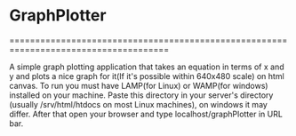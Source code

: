 # GraphPlotter
=====================================================================================

A simple graph plotting application that takes an equation in terms of x and y 
and plots a nice graph for it(If it's possible within 640x480 scale) on html canvas.
To run you must have LAMP(for Linux) or WAMP(for windows) installed on your machine.
Paste this directory in your server's directory (usually /srv/html/htdocs on most
Linux machines), on windows it may differ. After that open your browser and type 
localhost/graphPlotter in URL bar.
